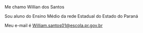 Me chamo Willian dos Santos 

Sou aluno do Ensino Médio da rede Estadual do Estado do Paraná

Meu e-mail é William.santos01@escola.pr.gov.br

<!---
williamsantos102/williamsantos102 is a ✨ special ✨ repository because its `README.md` (this file) appears on your GitHub profile.
You can click the Preview link to take a look at your changes.
--->
